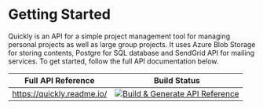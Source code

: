 # Getting Started

Quickly is an API for a simple project management tool for managing personal projects as well as large group projects. It uses Azure Blob Storage for storing contents, Postgre for SQL database and SendGrid API for mailing services. To get started, follow the full API documentation below.


| Full API Reference           | Build Status                                                                                                                                                                             |
| ---------------------------- | ---------------------------------------------------------------------------------------------------------------------------------------------------------------------------------------- |
| https://quickly.readme.io/ | [![Build & Generate API Reference](https://github.com/fffffatah/Quickly/actions/workflows/build.yaml/badge.svg)](https://github.com/fffffatah/Quickly/actions/workflows/build.yaml) |
